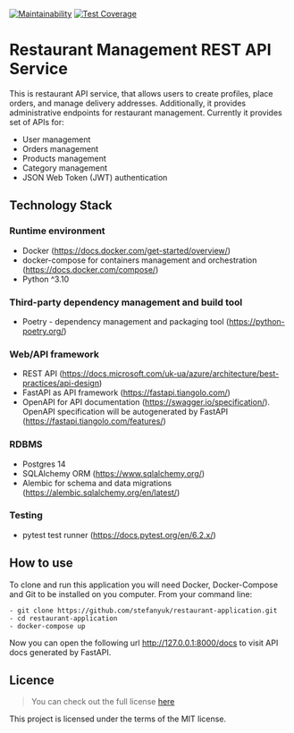 [![Maintainability](https://api.codeclimate.com/v1/badges/e66547c5a4b06edbc12e/maintainability)](https://codeclimate.com/github/stefanyuk/restaurant-application/maintainability) [![Test Coverage](https://api.codeclimate.com/v1/badges/e66547c5a4b06edbc12e/test_coverage)](https://codeclimate.com/github/stefanyuk/restaurant-application/test_coverage)

# Restaurant Management REST API Service

This is restaurant API service, that allows users to create profiles, place orders, and manage delivery addresses.
Additionally, it provides administrative endpoints for restaurant management. Currently it provides set of APIs for:

- User management
- Orders management
- Products management
- Category management
- JSON Web Token (JWT) authentication

## Technology Stack

### Runtime environment
- Docker (https://docs.docker.com/get-started/overview/)
- docker-compose for containers management and orchestration (https://docs.docker.com/compose/)
- Python ^3.10

### Third-party dependency management and build tool
- Poetry - dependency management and packaging tool (https://python-poetry.org/)

### Web/API framework
- REST API (https://docs.microsoft.com/uk-ua/azure/architecture/best-practices/api-design)
- FastAPI as API framework (https://fastapi.tiangolo.com/)
- OpenAPI for API documentation (https://swagger.io/specification/). OpenAPI specification will be autogenerated by FastAPI (https://fastapi.tiangolo.com/features/)

### RDBMS
- Postgres 14
- SQLAlchemy ORM (https://www.sqlalchemy.org/)
- Alembic for schema and data migrations (https://alembic.sqlalchemy.org/en/latest/)

### Testing
- pytest test runner (https://docs.pytest.org/en/6.2.x/)

## How to use

To clone and run this application you will need Docker, Docker-Compose and Git to be installed on you computer.
From your command line:

```
- git clone https://github.com/stefanyuk/restaurant-application.git
- cd restaurant-application
- docker-compose up
```

Now you can open the following url http://127.0.0.1:8000/docs to visit API docs generated by FastAPI.


## Licence

> You can check out the full license [here](https://github.com/stefanyuk/restaurant-application/blob/main/LICENSE)

This project is licensed under the terms of the MIT license.
